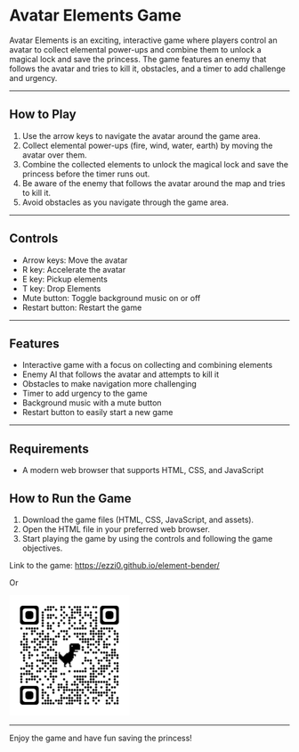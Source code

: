 # Avatar Elements Game

Avatar Elements is an exciting, interactive game where players control an avatar to collect elemental power-ups and combine them to unlock a magical lock and save the princess. The game features an enemy that follows the avatar and tries to kill it, obstacles, and a timer to add challenge and urgency.

---

## How to Play

1. Use the arrow keys to navigate the avatar around the game area.
2. Collect elemental power-ups (fire, wind, water, earth) by moving the avatar over them.
3. Combine the collected elements to unlock the magical lock and save the princess before the timer runs out.
4. Be aware of the enemy that follows the avatar around the map and tries to kill it.
5. Avoid obstacles as you navigate through the game area.

---

## Controls

- Arrow keys: Move the avatar
- R key: Accelerate the avatar
- E key: Pickup elements
- T key: Drop Elements
- Mute button: Toggle background music on or off
- Restart button: Restart the game

---

## Features

- Interactive game with a focus on collecting and combining elements
- Enemy AI that follows the avatar and attempts to kill it
- Obstacles to make navigation more challenging
- Timer to add urgency to the game
- Background music with a mute button
- Restart button to easily start a new game

---

## Requirements

- A modern web browser that supports HTML, CSS, and JavaScript

## How to Run the Game

1. Download the game files (HTML, CSS, JavaScript, and assets).
2. Open the HTML file in your preferred web browser.
3. Start playing the game by using the controls and following the game objectives.

Link to the game: https://ezzi0.github.io/element-bender/

Or

<img src="./assets/images/qrcode_ezzi0.github.io.png" width="216px" height="216px" alt =" QR code"/>

---

Enjoy the game and have fun saving the princess!
